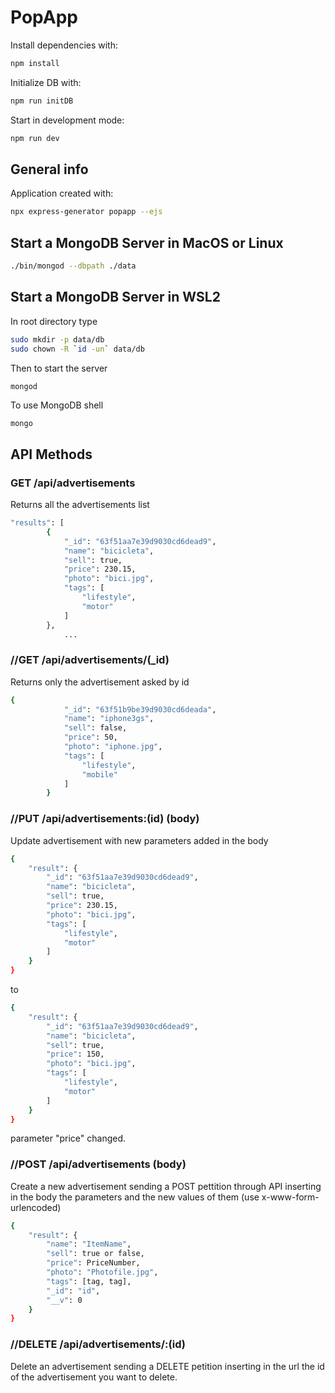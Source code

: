 # PopApp

Install dependencies with:
```sh
npm install
```
Initialize DB with:
```sh
npm run initDB
```

Start in development mode:

```sh
npm run dev
```
## General info
Application created with:
```sh
npx express-generator popapp --ejs
```

## Start a MongoDB Server in MacOS or Linux

```sh
./bin/mongod --dbpath ./data
```


## Start a MongoDB Server in WSL2
In root directory type
```sh
sudo mkdir -p data/db
sudo chown -R `id -un` data/db
```
Then to start the server
```sh
mongod
```
To use MongoDB shell
```
mongo
```

## API Methods

### GET /api/advertisements
Returns all the advertisements list
```sh
"results": [
        {
            "_id": "63f51aa7e39d9030cd6dead9",
            "name": "bicicleta",
            "sell": true,
            "price": 230.15,
            "photo": "bici.jpg",
            "tags": [
                "lifestyle",
                "motor"
            ]
        },
            ...
```

### //GET /api/advertisements/(_id)

Returns only the advertisement asked by id
```sh
{
            "_id": "63f51b9be39d9030cd6deada",
            "name": "iphone3gs",
            "sell": false,
            "price": 50,
            "photo": "iphone.jpg",
            "tags": [
                "lifestyle",
                "mobile"
            ]
        }
```

### //PUT /api/advertisements:(id) (body)
Update advertisement with new parameters added in the body
```sh
{
    "result": {
        "_id": "63f51aa7e39d9030cd6dead9",
        "name": "bicicleta",
        "sell": true,
        "price": 230.15,
        "photo": "bici.jpg",
        "tags": [
            "lifestyle",
            "motor"
        ]
    }
}

```
to

```sh
{
    "result": {
        "_id": "63f51aa7e39d9030cd6dead9",
        "name": "bicicleta",
        "sell": true,
        "price": 150,
        "photo": "bici.jpg",
        "tags": [
            "lifestyle",
            "motor"
        ]
    }
}
```
parameter "price" changed.

### //POST /api/advertisements (body)
Create a new advertisement sending a POST pettition through API inserting in the body the parameters and the new values of them (use x-www-form-urlencoded)

```sh
{
    "result": {
        "name": "ItemName",
        "sell": true or false,
        "price": PriceNumber,
        "photo": "Photofile.jpg",
        "tags": [tag, tag],
        "_id": "id",
        "__v": 0
    }
}
```

### //DELETE /api/advertisements/:(id)
Delete an advertisement sending a DELETE petition inserting in the url the id of the advertisement you want to delete.